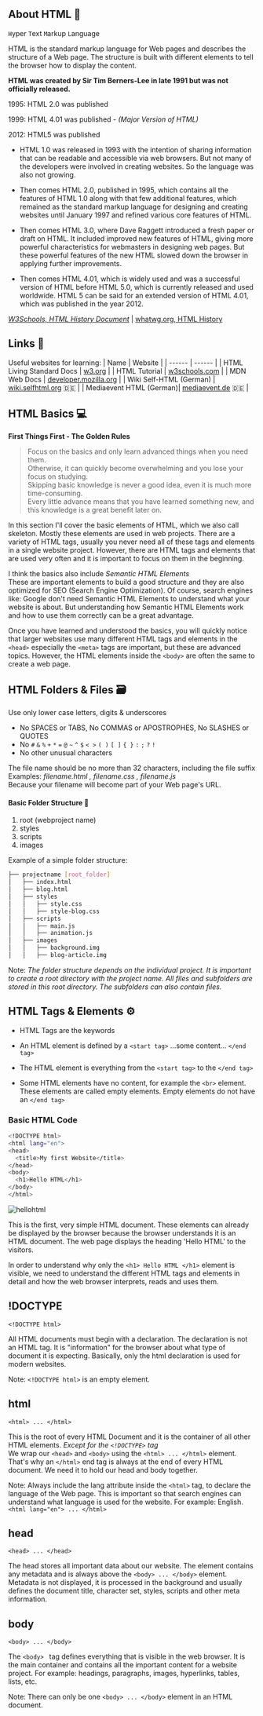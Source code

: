 ## About HTML 📜
`H`yper `T`ext `M`arkup `L`anguage

HTML is the standard markup language for Web pages and describes the structure of a Web page. 
The structure is built with different elements to tell the browser how to display the content.

**HTML was created by Sir Tim Berners-Lee in late 1991 but was not officially released.**

1995: HTML 2.0 was published

1999: HTML 4.01 was published - *(Major Version of HTML)*

2012: HTML5 was published

- HTML 1.0 was released in 1993 with the intention of sharing information that can be readable and accessible via web browsers. But not many of the developers were involved in creating websites. So the language was also not growing.

- Then comes HTML 2.0, published in 1995, which contains all the features of HTML 1.0 along with that few additional features, which remained as the standard markup language for designing and creating websites until January 1997 and refined various core features of HTML.

- Then comes HTML 3.0, where Dave Raggett introduced a fresh paper or draft on HTML. It included improved new features of HTML, giving more powerful characteristics for webmasters in designing web pages. But these powerful features of the new HTML slowed down the browser in applying further improvements.

-  Then comes HTML 4.01, which is widely used and was a successful version of HTML before HTML 5.0, which is currently released and used worldwide. HTML 5 can be said for an extended version of HTML 4.01, which was published in the year 2012.

*[W3Schools, HTML History Document](https://www.w3schools.in/html/history)* | [whatwg.org, HTML History](https://html.spec.whatwg.org/#history-2)

## Links 🔗
Useful websites for learning:
| Name | Website |
| ------ | ------ |
| HTML Living Standard Docs | [w3.org](https://html.spec.whatwg.org/) |
| HTML Tutorial | [w3schools.com](https://www.w3schools.com/html/default.asp) |
| MDN Web Docs | [developer.mozilla.org](https://developer.mozilla.org/en-US/docs/Web/HTML) |
| Wiki Self-HTML (German) | [wiki.selfhtml.org](https://wiki.selfhtml.org/wiki/HTML)  🇩🇪 |
| Mediaevent HTML (German)| [mediaevent.de](https://www.mediaevent.de/html/) 🇩🇪 |

## HTML Basics 💻

__First Things First - The Golden Rules__
> Focus on the basics and only learn advanced things when you need them. <br> 
> Otherwise, it can quickly become overwhelming and you lose your focus on studying. <br>
> Skipping basic knowledge is never a good idea, even it is much more time-consuming. <br>
> Every little advance means that you have learned something new, and this knowledge is a great benefit later on.

In this section I'll cover the basic elements of HTML, which we also call skeleton. Mostly these elements are used in web projects. There are a variety of HTML tags, usually you never need all of these tags and elements in a single website project. However, there are HTML tags and elements that are used very often and it is important to focus on them in the beginning.

I think the basics also include *Semantic HTML Elements* <br>
These are important elements to build a good structure and they are also optimized for SEO (Search Engine Optimization). Of course, search engines like: Google don't need Semantic HTML Elements to understand what your website is about. But understanding how Semantic HTML Elements work and how to use them correctly can be a great advantage.

Once you have learned and understood the basics, you will quickly notice that larger websites use many different HTML tags and elements in the `<head>` especially the `<meta>` tags are important, but these are advanced topics. However, the HTML elements inside the `<body>` are often the same to create a web page.

## HTML Folders & Files 🗃️ 

Use only lower case letters, digits & underscores
- No SPACES or TABS, No COMMAS or APOSTROPHES, No SLASHES or QUOTES 
- No `#` `&` `%` `+` `*` `=` `@` `~` `^` `$` `< >` `( )` `[ ]` `{ }` `:` `;` `?` `!`
- No other unusual characters

The file name should be no more than 32 characters, including the file suffix <br>
Examples: *filename.html , filename.css , filename.js* <br>
Because your filename will become part of your Web page's URL.

#### Basic Folder Structure 📁
  1. root (webproject name)
  2. styles
  3. scripts
  4. images
  
  Example of a simple folder structure:
  ```sh
  ├── projectname [root_folder]
  │   ├── index.html
  │   ├── blog.html
  │   ├── styles 
  │   │   ├── style.css
  │   │   ├── style-blog.css
  │   ├── scripts 
  │   │   ├── main.js
  │   │   ├── animation.js 
  │   ├── images
  │   │   ├── background.img
  │   │   ├── blog-article.img
  ```
Note: *The folder structure depends on the individual project. It is important to create a root directory with the project name. All files and subfolders are stored in this root directory. The subfolders can also contain files.*
  
## HTML Tags & Elements ⚙️

- HTML Tags are the keywords

- An HTML element is defined by a `<start tag>` ...some content... `</end tag>`

- The HTML element is everything from the `<start tag>` to the `</end tag>`

- Some HTML elements have no content, for example the `<br>` element. <br>
  These elements are called empty elements. Empty elements do not have an `</end tag>`

### Basic HTML Code
```sh
<!DOCTYPE html>
<html lang="en">
<head>
  <title>My first Website</title>
</head>
<body>
  <h1>Hello HTML</h1>
</body>
</html>
```
![hellohtml](https://user-images.githubusercontent.com/92650697/165988710-edd65c7d-add0-4abd-a76c-e9ee7429269c.png)

This is the first, very simple HTML document. These elements can already be displayed by the browser because the browser understands it is an HTML document. The web page displays the heading 'Hello HTML' to the visitors.

In order to understand why only the `<h1> Hello HTML </h1>` element is visible, we need to understand the different HTML tags and elements in detail and how the web browser interprets, reads and uses them.

## !DOCTYPE
`<!DOCTYPE html>`

All HTML documents must begin with a declaration. The declaration is not an HTML tag. It is "information" for the browser about what type of document it is expecting. Basically, only the html declaration is used for modern websites. 

Note: `<!DOCTYPE html>` is an empty element.

## html
`<html> ... </html>`

This is the root of every HTML Document and it is the container of all other HTML elements. *Except for the `<!DOCTYPE>` tag* <br>
We wrap our `<head>` and `<body>` using the `<html> ... </html>` element. That's why an `</html>` end tag is always at the end of every HTML document. We need it to hold our head and body together.

Note: Always include the lang attribute inside the `<html>` tag, to declare the language of the Web page. This is important so that search engines can understand what language is used for the website. For example: English. `<html lang="en"> ... </html>`

## head
`<head> ... </head>`

The head stores all important data about our website. The element contains any metadata and is always above the `<body> ... </body>` element. Metadata is not displayed, it is processed in the background and usually defines the document title, character set, styles, scripts and other meta information.

## body
`<body> ... </body>`

The `<body> ` tag defines everything that is visible in the web browser. It is the main container and contains all the important content for a website project. For example: headings, paragraphs, images, hyperlinks, tables, lists, etc.

Note: There can only be one `<body> ... </body>` element in an HTML document.